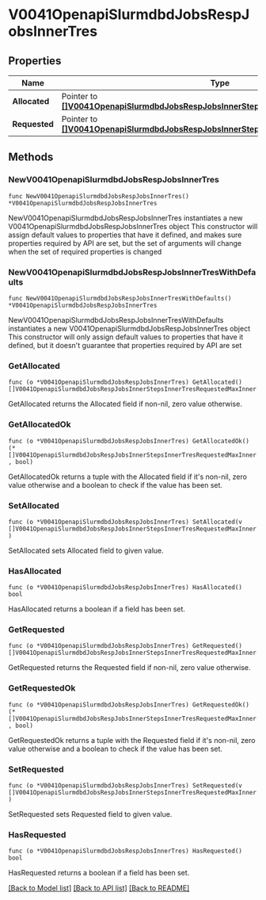 # V0041OpenapiSlurmdbdJobsRespJobsInnerTres

## Properties

Name | Type | Description | Notes
------------ | ------------- | ------------- | -------------
**Allocated** | Pointer to [**[]V0041OpenapiSlurmdbdJobsRespJobsInnerStepsInnerTresRequestedMaxInner**](V0041OpenapiSlurmdbdJobsRespJobsInnerStepsInnerTresRequestedMaxInner.md) |  | [optional] 
**Requested** | Pointer to [**[]V0041OpenapiSlurmdbdJobsRespJobsInnerStepsInnerTresRequestedMaxInner**](V0041OpenapiSlurmdbdJobsRespJobsInnerStepsInnerTresRequestedMaxInner.md) |  | [optional] 

## Methods

### NewV0041OpenapiSlurmdbdJobsRespJobsInnerTres

`func NewV0041OpenapiSlurmdbdJobsRespJobsInnerTres() *V0041OpenapiSlurmdbdJobsRespJobsInnerTres`

NewV0041OpenapiSlurmdbdJobsRespJobsInnerTres instantiates a new V0041OpenapiSlurmdbdJobsRespJobsInnerTres object
This constructor will assign default values to properties that have it defined,
and makes sure properties required by API are set, but the set of arguments
will change when the set of required properties is changed

### NewV0041OpenapiSlurmdbdJobsRespJobsInnerTresWithDefaults

`func NewV0041OpenapiSlurmdbdJobsRespJobsInnerTresWithDefaults() *V0041OpenapiSlurmdbdJobsRespJobsInnerTres`

NewV0041OpenapiSlurmdbdJobsRespJobsInnerTresWithDefaults instantiates a new V0041OpenapiSlurmdbdJobsRespJobsInnerTres object
This constructor will only assign default values to properties that have it defined,
but it doesn't guarantee that properties required by API are set

### GetAllocated

`func (o *V0041OpenapiSlurmdbdJobsRespJobsInnerTres) GetAllocated() []V0041OpenapiSlurmdbdJobsRespJobsInnerStepsInnerTresRequestedMaxInner`

GetAllocated returns the Allocated field if non-nil, zero value otherwise.

### GetAllocatedOk

`func (o *V0041OpenapiSlurmdbdJobsRespJobsInnerTres) GetAllocatedOk() (*[]V0041OpenapiSlurmdbdJobsRespJobsInnerStepsInnerTresRequestedMaxInner, bool)`

GetAllocatedOk returns a tuple with the Allocated field if it's non-nil, zero value otherwise
and a boolean to check if the value has been set.

### SetAllocated

`func (o *V0041OpenapiSlurmdbdJobsRespJobsInnerTres) SetAllocated(v []V0041OpenapiSlurmdbdJobsRespJobsInnerStepsInnerTresRequestedMaxInner)`

SetAllocated sets Allocated field to given value.

### HasAllocated

`func (o *V0041OpenapiSlurmdbdJobsRespJobsInnerTres) HasAllocated() bool`

HasAllocated returns a boolean if a field has been set.

### GetRequested

`func (o *V0041OpenapiSlurmdbdJobsRespJobsInnerTres) GetRequested() []V0041OpenapiSlurmdbdJobsRespJobsInnerStepsInnerTresRequestedMaxInner`

GetRequested returns the Requested field if non-nil, zero value otherwise.

### GetRequestedOk

`func (o *V0041OpenapiSlurmdbdJobsRespJobsInnerTres) GetRequestedOk() (*[]V0041OpenapiSlurmdbdJobsRespJobsInnerStepsInnerTresRequestedMaxInner, bool)`

GetRequestedOk returns a tuple with the Requested field if it's non-nil, zero value otherwise
and a boolean to check if the value has been set.

### SetRequested

`func (o *V0041OpenapiSlurmdbdJobsRespJobsInnerTres) SetRequested(v []V0041OpenapiSlurmdbdJobsRespJobsInnerStepsInnerTresRequestedMaxInner)`

SetRequested sets Requested field to given value.

### HasRequested

`func (o *V0041OpenapiSlurmdbdJobsRespJobsInnerTres) HasRequested() bool`

HasRequested returns a boolean if a field has been set.


[[Back to Model list]](../README.md#documentation-for-models) [[Back to API list]](../README.md#documentation-for-api-endpoints) [[Back to README]](../README.md)


